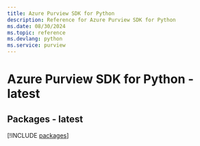 ```yaml
---
title: Azure Purview SDK for Python
description: Reference for Azure Purview SDK for Python
ms.date: 08/30/2024
ms.topic: reference
ms.devlang: python
ms.service: purview
---
```

# Azure Purview SDK for Python - latest
## Packages - latest
[!INCLUDE [packages](purview-index.md)]